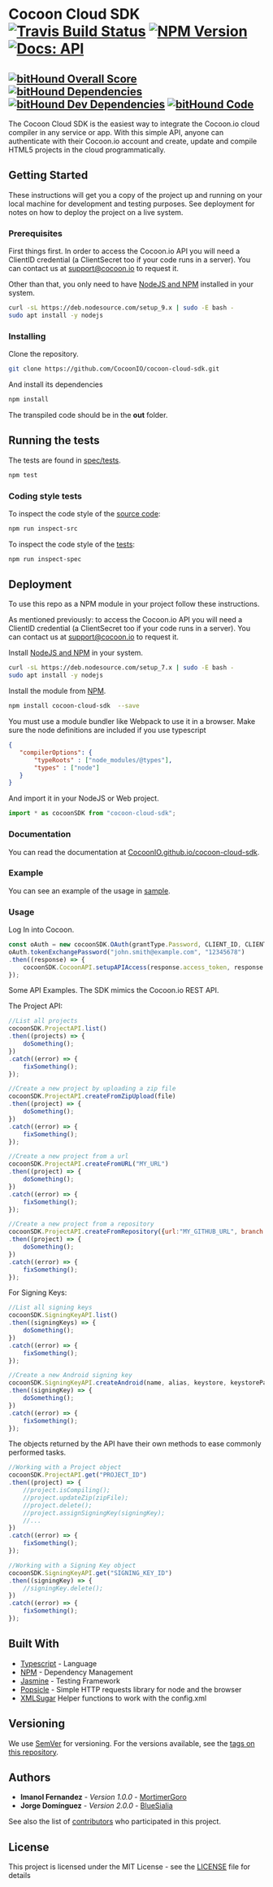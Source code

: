 # Cocoon Cloud SDK [![Travis Build Status](https://travis-ci.org/CocoonIO/cocoon-cloud-sdk.svg)](https://travis-ci.org/CocoonIO/cocoon-cloud-sdk) [![NPM Version](https://img.shields.io/npm/v/cocoon-cloud-sdk.svg)](https://www.npmjs.com/package/cocoon-cloud-sdk) [![Docs: API](https://img.shields.io/badge/Docs-API-lightgrey.svg)](https://cocoonio.github.io/cocoon-cloud-sdk/)

[![bitHound Overall Score](https://www.bithound.io/github/CocoonIO/cocoon-cloud-sdk/badges/score.svg)](https://www.bithound.io/github/CocoonIO/cocoon-cloud-sdk)
[![bitHound Dependencies](https://www.bithound.io/github/CocoonIO/cocoon-cloud-sdk/badges/dependencies.svg)](https://www.bithound.io/github/CocoonIO/cocoon-cloud-sdk/master/dependencies/npm)
[![bitHound Dev Dependencies](https://www.bithound.io/github/CocoonIO/cocoon-cloud-sdk/badges/devDependencies.svg)](https://www.bithound.io/github/CocoonIO/cocoon-cloud-sdk/master/dependencies/npm)
[![bitHound Code](https://www.bithound.io/github/CocoonIO/cocoon-cloud-sdk/badges/code.svg)](https://www.bithound.io/github/CocoonIO/cocoon-cloud-sdk)
---

The Cocoon Cloud SDK is the easiest way to integrate the Cocoon.io cloud compiler in any service or app.
With this simple API, anyone can authenticate with their Cocoon.io account and create, update and compile HTML5 projects
in the cloud programmatically.

## Getting Started

These instructions will get you a copy of the project up and running on your local machine for development and testing
purposes. See deployment for notes on how to deploy the project on a live system.

### Prerequisites

First things first. In order to access the Cocoon.io API you will need a ClientID credential (a ClientSecret too
if your code runs in a server). You can contact us at [support@cocoon.io](support@cocoon.io) to request it.

Other than that, you only need to have [NodeJS and NPM](https://nodejs.org/en/download/package-manager/) installed in
your system.

```bash
curl -sL https://deb.nodesource.com/setup_9.x | sudo -E bash -
sudo apt install -y nodejs
```

### Installing

Clone the repository.

```bash
git clone https://github.com/CocoonIO/cocoon-cloud-sdk.git
```

And install its dependencies

```bash
npm install
```

The transpiled code should be in the **out** folder.

## Running the tests

The tests are found in [spec/tests](spec/tests).

```bash
npm test
```

### Coding style tests

To inspect the code style of the [source code](src):

```bash
npm run inspect-src
```

To inspect the code style of the [tests](spec/tests):

```bash
npm run inspect-spec
```

## Deployment

To use this repo as a NPM module in your project follow these instructions.

As mentioned previously: to access the Cocoon.io API you will need a ClientID credential (a ClientSecret too
if your code runs in a server). You can contact us at [support@cocoon.io](support@cocoon.io) to request it.

Install [NodeJS and NPM](https://nodejs.org/en/download/package-manager/) in your system.

```bash
curl -sL https://deb.nodesource.com/setup_7.x | sudo -E bash -
sudo apt install -y nodejs
```

Install the module from [NPM](https://www.npmjs.com/package/cocoon-cloud-sdk).

```bash
npm install cocoon-cloud-sdk  --save
```

You must use a module bundler like Webpack to use it in a browser. Make sure the node definitions are included if you use typescript

```json
{
   "compilerOptions": {
       "typeRoots" : ["node_modules/@types"],
       "types" : ["node"]
   }
}
```

And import it in your NodeJS or Web project.

```js
import * as cocoonSDK from "cocoon-cloud-sdk";
```

### Documentation

You can read the documentation at [CocoonIO.github.io/cocoon-cloud-sdk](https://cocoonio.github.io/cocoon-cloud-sdk/).

### Example

You can see an example of the usage in [sample](sample).

### Usage

Log In into Cocoon.

```js
const oAuth = new cocoonSDK.OAuth(grantType.Password, CLIENT_ID, CLIENT_SECRET);
oAuth.tokenExchangePassword("john.smith@example.com", "12345678")
.then((response) => {
	cocoonSDK.CocoonAPI.setupAPIAccess(response.access_token, response.refresh_token, response.expires_in);
});
```

Some API Examples. The SDK mimics the Cocoon.io REST API.

The Project API:

```js
//List all projects
cocoonSDK.ProjectAPI.list()
.then((projects) => {
	doSomething();
})
.catch((error) => {
	fixSomething();
});

//Create a new project by uploading a zip file
cocoonSDK.ProjectAPI.createFromZipUpload(file)
.then((project) => {
	doSomething();
})
.catch((error) => {
	fixSomething();
});

//Create a new project from a url
cocoonSDK.ProjectAPI.createFromURL("MY_URL")
.then((project) => {
	doSomething();
})
.catch((error) => {
	fixSomething();
});

//Create a new project from a repository
cocoonSDK.ProjectAPI.createFromRepository({url:"MY_GITHUB_URL", branch:"MY_BRANCH"})
.then((project) => {
	doSomething();
})
.catch((error) => {
	fixSomething();
});
```

For Signing Keys:

```js
//List all signing keys
cocoonSDK.SigningKeyAPI.list()
.then((signingKeys) => {
	doSomething();
})
.catch((error) => {
	fixSomething();
});

//Create a new Android signing key
cocoonSDK.SigningKeyAPI.createAndroid(name, alias, keystore, keystorePassword, certificatePassword)
.then((signingKey) => {
	doSomething();
})
.catch((error) => {
	fixSomething();
});
```

The objects returned by the API have their own methods to ease commonly performed tasks.

```js
//Working with a Project object
cocoonSDK.ProjectAPI.get("PROJECT_ID")
.then((project) => {
	//project.isCompiling();
	//project.updateZip(zipFile);
	//project.delete();
	//project.assignSigningKey(signingKey);
	//...
})
.catch((error) => {
	fixSomething();
});

//Working with a Signing Key object
cocoonSDK.SigningKeyAPI.get("SIGNING_KEY_ID")
.then((signingKey) => {
	//signingKey.delete();
})
.catch((error) => {
	fixSomething();
});
```

## Built With

* [Typescript](https://www.typescriptlang.org/) - Language
* [NPM](http://www.npmjs.com/) - Dependency Management
* [Jasmine](https://jasmine.github.io/) - Testing Framework
* [Popsicle](https://github.com/blakeembrey/popsicle) - Simple HTTP requests library for node and the browser
* [XMLSugar](https://github.com/CocoonIO/cocoon-xml-sugar) Helper functions to work with the config.xml

## Versioning

We use [SemVer](http://semver.org/) for versioning. For the versions available, see the
[tags on this repository](https://github.com/CocoonIO/cocoon-cloud-sdk/tags). 

## Authors

* **Imanol Fernandez** - *Version 1.0.0* - [MortimerGoro](https://github.com/MortimerGoro)
* **Jorge Domínguez** - *Version 2.0.0* - [BlueSialia](https://github.com/BlueSialia)

See also the list of [contributors](https://github.com/CocoonIO/cocoon-cloud-sdk/contributors) who participated in this project.

## License

This project is licensed under the MIT License - see the [LICENSE](LICENSE) file for details
